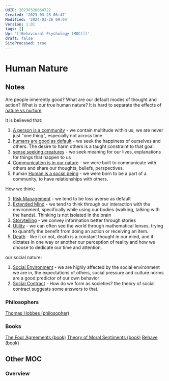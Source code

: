 ```yaml
---
UUID: 20230328064722
Created: '2023-03-28 06:47'
Modified: '2024-03-26 09:04'
Version: 1.01
tags: []
Up: '[[Behavioral Psychology (MOC)]]'
draft: false
SiteProcssed: true
---
```


# Human Nature

## Notes
Are people inherently good? What are our default modes of thought and action?
What is our true human nature? It is hard to separate the effects of [nature vs nurture](/notes/nature-vs-nurture.md)

It is believed that:
1. [A person is a community](/notes/a-person-is-a-community.md) - we contain multitude within us, we are never just "one thing", especially not across time.
2. [humans are good as default](/notes/humans-are-good-as-default.md) - we seek the happiness of ourselves and others. The desire to harm others is a taught constraint to that goal.
3. [sense seeking creatures](/notes/sense-seeking-creatures.md) - we seek meaning for our lives, explanations for things that happen to us
4. [Communication is in our nature](/notes/communication-is-in-our-nature.md) - we were built to communicate with others and share our thoughts, beliefs, perspectives.
5. human [Human is a social being](/notes/human-is-a-social-being.md) - we were born to be a part of a community, to have relationships with others.

How we think:
1. [Risk Management](/notes/risk-management.md) - we tend to be loss averse as default
2. [Extended Mind](/notes/extended-mind.md) - we tend to think through our interaction with the environment, specifically while using our bodies (walking, talking with the hands). Thinking is not isolated in the brain
3. [Storytelling](/notes/storytelling.md) - we convey information better through stories
4. [Utility](/notes/utility.md) - we can often see the world through mathematical lenses, trying to quantify the benefit from doing an action or receiving an item.
5. [Death](/notes/death.md) - like it or not, death is a constant thought in our mind, and it dictates in one way or another our perception of reality and how we choose to dedicate our time and attention.

our social nature:
1. [Social Environment](/notes/social-environment.md) - we are highly affected by the social environment we are in, the expectations of others, social pressure and culture norms are a good predictor of our own behavior
2. [Social Contract](/notes/social-contract.md) - How do we form as societies? the theory of social contract suggests some answers to that.

### Philosophers
[Thomas Hobbes (philosopher)](/notes/thomas-hobbes-philosopher.md)

### Books
[The Four Agreements (book)](/notes/the-four-agreements-book.md)
[Theory of Moral Sentiments (book)](/books/theory-of-moral-sentiments-book.md)
[Behave (book)](/books/behave-book.md)

## Other MOC

### Overview
